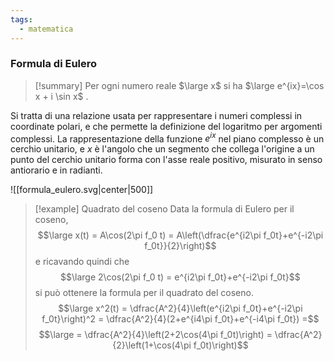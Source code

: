 ```yaml
---
tags:
  - matematica
---
```

### Formula di Eulero

> [!summary] Per ogni numero reale $\large x$ si ha $\large e^{ix}=\cos x + i \sin x$ .

Si tratta di una relazione usata per rappresentare i numeri complessi in coordinate polari, e che permette la definizione del logaritmo per argomenti complessi. La rappresentazione della funzione $e^{ix}$ nel piano complesso è un cerchio unitario, e $x$ è l'angolo che un segmento che collega l'origine a un punto del cerchio unitario forma con l'asse reale positivo, misurato in senso antiorario e in radianti.

![[formula_eulero.svg|center|500]]

>[!example] Quadrato del coseno
>Data la formula di Eulero per il coseno,
>$$\large x(t) = A\cos(2\pi f_0 t) = A\left(\dfrac{e^{i2\pi f_0t}+e^{-i2\pi f_0t}}{2}\right)$$
>e ricavando quindi che
>$$\large 2\cos(2\pi f_0 t) = e^{i2\pi f_0t}+e^{-i2\pi f_0t}$$
>si può ottenere la formula per il quadrato del coseno.
>$$\large x^2(t) = \dfrac{A^2}{4}\left(e^{i2\pi f_0t}+e^{-i2\pi f_0t}\right)^2 = \dfrac{A^2}{4}(2+e^{i4\pi f_0t}+e^{-i4\pi f_0t}) =$$
>$$\large = \dfrac{A^2}{4}\left(2+2\cos(4\pi f_0t)\right) = \dfrac{A^2}{2}\left(1+\cos(4\pi f_0t)\right)$$
